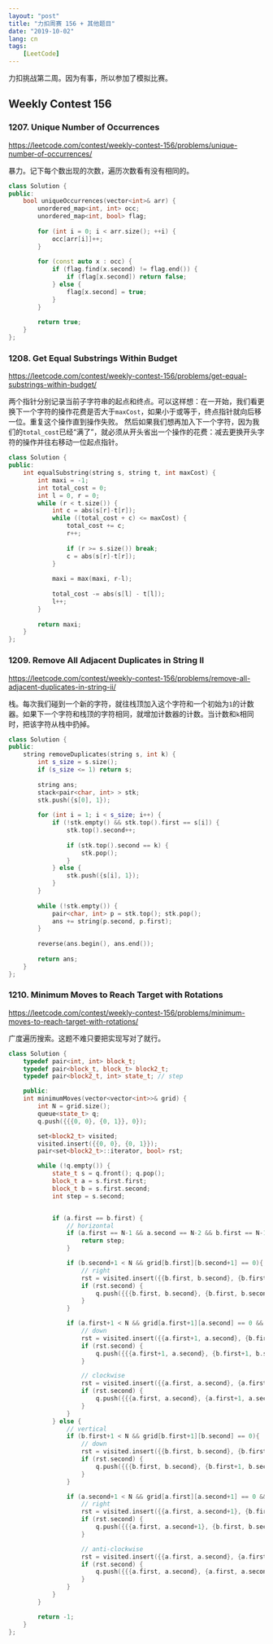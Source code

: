 ```yaml
---
layout: "post"
title: "力扣周赛 156 + 其他题目"
date: "2019-10-02"
lang: cn
tags:
    [LeetCode]
---
```


力扣挑战第二周。因为有事，所以参加了模拟比赛。


## Weekly Contest 156

### 1207. Unique Number of Occurrences
https://leetcode.com/contest/weekly-contest-156/problems/unique-number-of-occurrences/

暴力。记下每个数出现的次数，遍历次数看有没有相同的。

```cpp
class Solution {
public:
    bool uniqueOccurrences(vector<int>& arr) {
        unordered_map<int, int> occ;
        unordered_map<int, bool> flag;
        
        for (int i = 0; i < arr.size(); ++i) {
            occ[arr[i]]++;
        }
        
        for (const auto x : occ) {
            if (flag.find(x.second) != flag.end()) {
                if (flag[x.second]) return false;
            } else {
                flag[x.second] = true;
            }
        }
        
        return true;
    }
};
```

### 1208. Get Equal Substrings Within Budget
https://leetcode.com/contest/weekly-contest-156/problems/get-equal-substrings-within-budget/

两个指针分别记录当前子字符串的起点和终点。可以这样想：在一开始，我们看更换下一个字符的操作花费是否大于`maxCost`，如果小于或等于，终点指针就向后移一位。重复这个操作直到操作失败。
然后如果我们想再加入下一个字符，因为我们的`total_cost`已经“满了”，就必须从开头省出一个操作的花费：减去更换开头字符的操作并往右移动一位起点指针。

```cpp
class Solution {
public:
    int equalSubstring(string s, string t, int maxCost) {
        int maxi = -1;
        int total_cost = 0;
        int l = 0, r = 0;
        while (r < t.size()) {
            int c = abs(s[r]-t[r]);
            while ((total_cost + c) <= maxCost) {
                total_cost += c;
                r++;
                
                if (r >= s.size()) break;
                c = abs(s[r]-t[r]);
            }
            
            maxi = max(maxi, r-l);
            
            total_cost -= abs(s[l] - t[l]);
            l++;
        }
        
        return maxi;
    }
};
```

### 1209. Remove All Adjacent Duplicates in String II
https://leetcode.com/contest/weekly-contest-156/problems/remove-all-adjacent-duplicates-in-string-ii/

栈。每次我们碰到一个新的字符，就往栈顶加入这个字符和一个初始为`1`的计数器。如果下一个字符和栈顶的字符相同，就增加计数器的计数。当计数和`k`相同时，把该字符从栈中扔掉。

```cpp
class Solution {
public:
    string removeDuplicates(string s, int k) {
        int s_size = s.size();
        if (s_size <= 1) return s;
        
        string ans;
        stack<pair<char, int> > stk;
        stk.push({s[0], 1});
        
        for (int i = 1; i < s_size; i++) {
            if (!stk.empty() && stk.top().first == s[i]) {
                stk.top().second++;
                
                if (stk.top().second == k) {
                    stk.pop();
                }
            } else {
                stk.push({s[i], 1});
            }
        }
        
        while (!stk.empty()) {
            pair<char, int> p = stk.top(); stk.pop();
            ans += string(p.second, p.first);
        }
        
        reverse(ans.begin(), ans.end());
        
        return ans;
    }
};
```

### 1210. Minimum Moves to Reach Target with Rotations
https://leetcode.com/contest/weekly-contest-156/problems/minimum-moves-to-reach-target-with-rotations/

广度遍历搜索。这题不难只要把实现写对了就行。

```cpp
class Solution {
    typedef pair<int, int> block_t;
    typedef pair<block_t, block_t> block2_t;
    typedef pair<block2_t, int> state_t; // step

    public:
    int minimumMoves(vector<vector<int>>& grid) {
        int N = grid.size();
        queue<state_t> q;
        q.push({{{0, 0}, {0, 1}}, 0});

        set<block2_t> visited;
        visited.insert({{0, 0}, {0, 1}});
        pair<set<block2_t>::iterator, bool> rst;

        while (!q.empty()) {
            state_t s = q.front(); q.pop();
            block_t a = s.first.first;
            block_t b = s.first.second;
            int step = s.second;


            if (a.first == b.first) {
                // horizontal
                if (a.first == N-1 && a.second == N-2 && b.first == N-1 && b.second == N-1) {
                    return step;
                }

                if (b.second+1 < N && grid[b.first][b.second+1] == 0){
                    // right
                    rst = visited.insert({{b.first, b.second}, {b.first, b.second+1}});
                    if (rst.second) {
                        q.push({{{b.first, b.second}, {b.first, b.second+1}}, step+1});
                    }
                }

                if (a.first+1 < N && grid[a.first+1][a.second] == 0 && grid[b.first+1][b.second] == 0) {
                    // down
                    rst = visited.insert({{a.first+1, a.second}, {b.first+1, b.second}});
                    if (rst.second) {
                        q.push({{{a.first+1, a.second}, {b.first+1, b.second}}, step+1});
                    }

                    // clockwise
                    rst = visited.insert({{a.first, a.second}, {a.first+1, a.second}});
                    if (rst.second) {
                        q.push({{{a.first, a.second}, {a.first+1, a.second}}, step+1});
                    }
                }
            } else {
                // vertical
                if (b.first+1 < N && grid[b.first+1][b.second] == 0){
                    // down
                    rst = visited.insert({{b.first, b.second}, {b.first+1, b.second}});
                    if (rst.second) {
                        q.push({{{b.first, b.second}, {b.first+1, b.second}}, step+1});
                    }
                }

                if (a.second+1 < N && grid[a.first][a.second+1] == 0 && grid[b.first][b.second+1] == 0) {
                    // right
                    rst = visited.insert({{a.first, a.second+1}, {b.first, b.second+1}});
                    if (rst.second) {
                        q.push({{{a.first, a.second+1}, {b.first, b.second+1}}, step+1});
                    }

                    // anti-clockwise
                    rst = visited.insert({{a.first, a.second}, {a.first, a.second+1}});
                    if (rst.second) {
                        q.push({{{a.first, a.second}, {a.first, a.second+1}}, step+1});
                    }
                }
            }
        }

        return -1;
    }
};
```